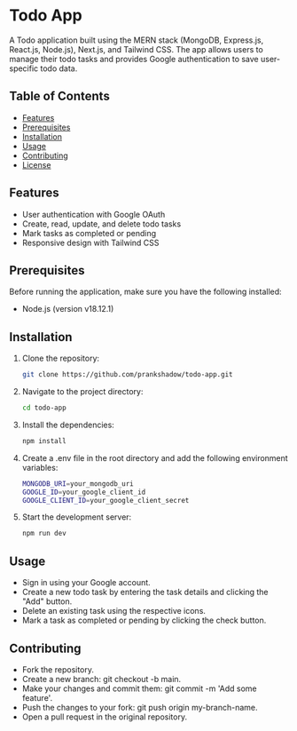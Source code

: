 # Todo App

A Todo application built using the MERN stack (MongoDB, Express.js, React.js, Node.js), Next.js, and Tailwind CSS. The app allows users to manage their todo tasks and provides Google authentication to save user-specific todo data.

## Table of Contents

- [Features](#features)
- [Prerequisites](#prerequisites)
- [Installation](#installation)
- [Usage](#usage)
- [Contributing](#contributing)
- [License](#license)

## Features

- User authentication with Google OAuth
- Create, read, update, and delete todo tasks
- Mark tasks as completed or pending
- Responsive design with Tailwind CSS

## Prerequisites

Before running the application, make sure you have the following installed:

- Node.js (version v18.12.1)

## Installation

1. Clone the repository:

   ```bash
   git clone https://github.com/prankshadow/todo-app.git

2. Navigate to the project directory: 

   ```bash
   cd todo-app

3. Install the dependencies:

   ```bash
   npm install

4. Create a .env file in the root directory and add the following environment variables:

   ```bash
   MONGODB_URI=your_mongodb_uri
   GOOGLE_ID=your_google_client_id
   GOOGLE_CLIENT_ID=your_google_client_secret

5. Start the development server:

   ```bash
   npm run dev


## Usage

- Sign in using your Google account.
- Create a new todo task by entering the task details and clicking the "Add" button.
- Delete an existing task using the respective icons.
- Mark a task as completed or pending by clicking the check button.

## Contributing

- Fork the repository.
- Create a new branch: git checkout -b main.
- Make your changes and commit them: git commit -m 'Add some feature'.
- Push the changes to your fork: git push origin my-branch-name.
- Open a pull request in the original repository.
